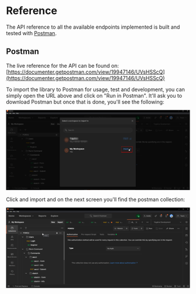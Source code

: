# Reference
The API reference to all the available endpoints implemented is built and tested with [Postman](https://www.postman.com/).

## Postman

The live reference for the API can be found on:
[https://documenter.getpostman.com/view/19947146/UVsHSScQ](https://documenter.getpostman.com/view/19947146/UVsHSScQ)

To import the library to Postman for usage, test and development, you can simply open the URL above and click on "Run in Postman". It'll ask you to download Postman but once that is done, you'll see the following:

![media/import_postman.png](media/import_postman.png)

Click and import and on the next screen you'll find the postman collection:

![media/postman.png](media/postman.png)
